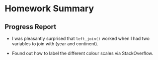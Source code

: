 # Homework Summary

## Progress Report

* I was pleasantly surprised that `left_join()` worked when I had two variables to join with (year and continent).

* Found out how to label the different colour scales via StackOverflow.